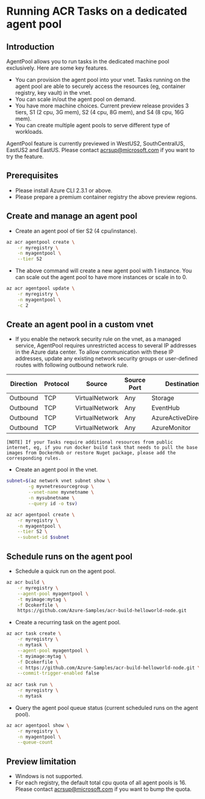 # Running ACR Tasks on a dedicated agent pool

## Introduction

AgentPool allows you to run tasks in the dedicated machine pool exclusively. Here are some key features.

* You can provision the agent pool into your vnet. Tasks running on the agent pool are able to securely access the resources (eg, container registry, key vault) in the vnet.
* You can scale in/out the agent pool on demand.
* You have more machine choices. Current preview release provides 3 tiers, S1 (2 cpu, 3G mem), S2 (4 cpu, 8G mem), and S4 (8 cpu, 16G mem). 
* You can create multiple agent pools to serve different type of workloads. 

AgentPool feature is currently previewed in WestUS2, SouthCentralUS, EastUS2 and EastUS. Please contact acrsup@microsoft.com if you want to try the feature.

## Prerequisites

* Please install Azure CLI 2.3.1 or above.
* Please prepare a premium container registry the above preview regions.

## Create and manage an agent pool

* Create an agent pool of tier S2 (4 cpu/instance).

```sh
az acr agentpool create \
    -r myregistry \
    -n myagentpool \
    --tier S2
```

* The above command will create a new agent pool with 1 instance. You can scale out the agent pool to have more instances or scale in to 0.

```sh
az acr agentpool update \
    -r myregistry \
    -n myagentpool \
    -c 2
```

## Create an agent pool in a custom vnet

* If you enable the network security rule on the vnet, as a managed service, AgentPool requires unrestricted access to several IP addresses in the Azure data center. To allow communication with these IP addresses, update any existing network security groups or user-defined routes with following outbound network rule. 

| Direction | Protocol | Source         | Source Port | Destination          | Dest Port | Used    |
|-----------|----------|----------------|-------------|----------------------|-----------|---------|
| Outbound  | TCP      | VirtualNetwork | Any         | Storage              | 443       | Default |
| Outbound  | TCP      | VirtualNetwork | Any         | EventHub             | 443       | Default |
| Outbound  | TCP      | VirtualNetwork | Any         | AzureActiveDirectory | 443       | Default |
| Outbound  | TCP      | VirtualNetwork | Any         | AzureMonitor         | 443       | Default |

    [NOTE] If your Tasks require additional resources from public internet, eg, if you run docker build task that needs to pull the base images from DockerHub or restore Nuget package, please add the corresponding rules. 

* Create an agent pool in the vnet.

```sh
subnet=$(az network vnet subnet show \
        -g myvnetresourcegroup \
        --vnet-name myvnetname \
        -n mysubnetname \
        --query id -o tsv)

az acr agentpool create \
    -r myregistry \
    -n myagentpool \
    --tier S2 \
    --subnet-id $subnet
```

## Schedule runs on the agent pool

* Schedule a quick run on the agent pool.

```sh
az acr build \
    -r myregistry \
    --agent-pool myagentpool \
    -t myimage:mytag \
    -f Dcokerfile \
    https://github.com/Azure-Samples/acr-build-helloworld-node.git
```

* Create a recurring task on the agent pool.

```sh
az acr task create \
    -r myregistry \
    -n mytask \
    --agent-pool myagentpool \
    -t myimage:mytag \
    -f Dcokerfile \
    -c https://github.com/Azure-Samples/acr-build-helloworld-node.git \
    --commit-trigger-enabled false
    
az acr task run \
    -r myregistry \
    -n mytask
```

* Query the agent pool queue status (current scheduled runs on the agent pool).

```sh
az acr agentpool show \
    -r myregistry \
    -n myagentpool \
    --queue-count
```



## Preview limitation

* Windows is not supported.
* For each registry, the default total cpu quota of all agent pools is 16. Please contact acrsup@microsoft.com if you want to bump the quota.
